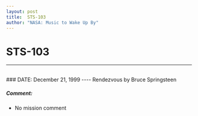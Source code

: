 ```yaml
---
layout: post
title:  STS-103
author: "NASA: Music to Wake Up By"
---
```


# STS-103
----
<br/>
### DATE: December 21, 1999
----
Rendezvous by Bruce Springsteen

##### Comment:
* No mission comment
